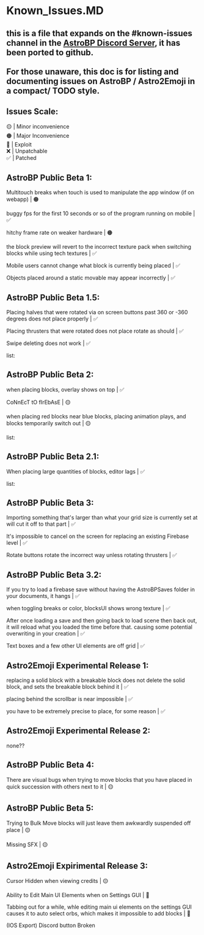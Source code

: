 # Known_Issues.MD
## this is a file that expands on the #known-issues channel in the [AstroBP Discord Server](https://discord.gg/nNkDE5HH9M), it has been ported to github.<br><br>For those unaware, this doc is for listing and documenting issues on AstroBP / Astro2Emoji in a compact/ TODO style.

## Issues Scale:
🟡 | Minor inconvenience <br>
🟠 | Major Inconvenience <br>
🔴 | Exploit <br>
❌ | Unpatchable <br>
✅ | Patched <br>

## **AstroBP Public Beta 1:**

Multitouch breaks when touch is used to manipulate the app window (if on webapp) | 🟠

buggy fps for the first 10 seconds or so of the program running on mobile | ✅

hitchy frame rate on weaker hardware | 🟠

the block preview will revert to the incorrect texture pack when switching blocks while using tech textures | ✅

Mobile users cannot change what block is currently being placed | ✅

Objects placed around a static movable may appear incorrectly | ✅

## **AstroBP Public Beta 1.5:**

Placing halves that were rotated via on screen buttons past 360 or -360 degrees does not place properly | ✅

Placing thrusters that were rotated does not place rotate as should | ✅

Swipe deleting does not work | ✅

list:

## **AstroBP Public Beta 2:**

when placing blocks, overlay shows on top | ✅

CoNnEcT tO fIrEbAsE | 🟡

when placing red blocks near blue blocks, placing animation plays, and blocks temporarily switch out | 🟡

list:

## **AstroBP Public Beta 2.1:**

When placing large quantities of blocks, editor lags | ✅

list:

## **AstroBP Public Beta 3:**

Importing something that's larger than what your grid size is currently set at will cut it off to that part | ✅

It's impossible to cancel on the screen for replacing an existing Firebase level | ✅

Rotate buttons rotate the incorrect way unless rotating thrusters | ✅

## **AstroBP Public Beta 3.2:**

If you try to load a firebase save without having the AstroBPSaves folder in your documents, it hangs | ✅

when toggling breaks or color, blocksUI shows wrong texture | ✅

After once loading a save and then going back to load scene then back out, it will reload what you loaded the time before that. causing some potential overwriting in your creation | ✅

Text boxes and a few other UI elements are off grid | ✅

## **Astro2Emoji Experimental Release 1:**

replacing a solid block with a breakable block does not delete the solid block, and sets the breakable block behind it | ✅ 

placing behind the scrollbar is near impossible | ✅ 

you have to be extremely precise to place, for some reason | ✅

## **Astro2Emoji Experimental Release 2:**

none??

## **AstroBP Public Beta 4:**

There are visual bugs when trying to move blocks that you have placed in quick succession with others next to it | 🟡

## **AstroBP Public Beta 5:**

Trying to Bulk Move blocks will just leave them awkwardly suspended off place | 🟡

Missing SFX | 🟡

## Astro2Emoji Expirimental Release 3:

Cursor Hidden when viewing credits | 🟡

Ability to Edit Main UI Elements when on Settings GUI | 🔴

Tabbing out for a while, whle editing main ui elements on the settings GUI causes it to auto select orbs, which makes it impossible to add blocks | 🔴

(IOS Export) Discord button Broken
